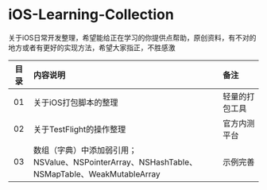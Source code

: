 # iOS-Learning-Collection
关于iOS日常开发整理，希望能给正在学习的你提供点帮助，原创资料，有不对的地方或者有更好的实现方法，希望大家指正，不胜感激

| 目录 | 内容说明  |  备注  |
| :----:  | :---- |:---- |
| 01  | 关于iOS打包脚本的整理 | 轻量的打包工具 |
| 02  | 关于TestFlight的操作整理 | 官方内测平台 |
| 03  | 数组（字典）中添加弱引用；<br>NSValue、NSPointerArray、NSHashTable、NSMapTable、WeakMutableArray | 示例完善 |